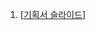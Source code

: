 1. [[기획서 슬라이드](https://github.com/reteu5/DiskExplorerwithSecurityKnowledge/blob/main/slides/%EB%B0%B1%EC%8A%B9%EC%9A%B0_%ED%8C%80%ED%94%84%EB%A1%9C%EC%A0%9D%ED%8A%B8.pdf)]
